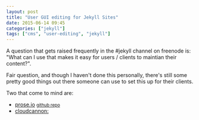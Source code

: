 ```yaml
---
layout: post
title: "User GUI editing for Jekyll Sites"
date: 2015-06-14 09:45
categories: ["jekyll"]
tags: ["cms", "user-editing", "jekyll"]
---
```

A question that gets raised frequently in the #jekyll channel on
freenode is: "What can I use that makes it easy for users / clients to
maintian their content?".

Fair question, and though I haven't done this personally, there's
still some pretty good things out there someone can use to set this up
for their clients.

Two that come to mind are:

- [prose.io](http://prose.io) <small>[github repo](https://github.com/prose/prose)</small>
- [cloudcannon:](http://cloudcannon.com)

